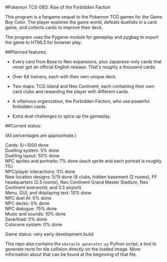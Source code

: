 #Pokemon TCG GB3: Rise of the Forbidden Faction

This program is a fangame sequel to the Pokemon TCG games for the Game Boy Color. The player explores the game world, defeats duellists in a card game, and collects cards to improve their deck.

The program uses the Pygame module for gameplay and pygbag to export the game to HTML5 for browser play.

##Planned features:

* Every card from Base to Neo expansions, plus Japanese-only cards that never got an official English release. That's roughly a thousand cards.

* Over 64 trainers, each with their own unique deck.

* Two maps: TCG Island and Neo Continent, each containing their own card clubs and rewarding the player with different cards.

* A villainous organization, the Forbidden Faction, who use powerful forbidden cards.

* Extra duel challenges to spice up the gameplay.

##Current status:

(All percentages are approximate.)

Cards: 5/~1000 done  
Duelling system: 5% done  
Duelling layout: 50% done  
NPC sprites and portraits: 7% done (each sprite and each portrait is roughly 1%)  
NPC/player interactions: 0% done  
New location designs: 5/15 done (8 clubs, hidden basement (2 rooms), FF headquarters (2.5 rooms), Neo Continent Grand Master Stadium, Neo Continent overworld, and 0.5 airport)  
Menu, GUI, and displaying text: 10% done  
NPC duel AI: 0% done  
NPC decks: 0% done  
NPC dialogue: 75% done  
Music and sounds: 10% done  
Save/load: 0% done  
Cutscene system: 0% done

Game status: very early development build

This repo also contains the `obstacle generator.py` Python script, a tool to generate rects for tile collision directly on the loaded image. More information about that can be found at the beginning of that file.